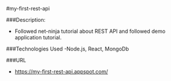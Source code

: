 #my-first-rest-api

###Description:

* Followed net-ninja tutorial about REST API and followed demo application tutorial.

###Technologies Used -Node.js, React, MongoDb

###URL 

* https://my-first-rest-api.appspot.com/